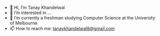 - 👋 Hi, I’m Tanay Khandelwal
- 👀 I’m interested in ...
- 🌱 I’m currently a freshman studying Computer Science at the University of Melbourne
- 📫 How to reach me: tanaykhandelwal8@gmail.com
